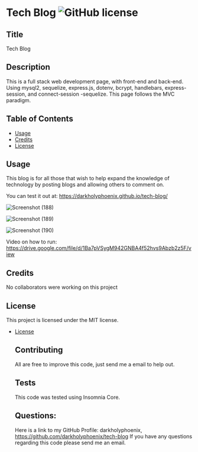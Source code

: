 # Tech Blog ![GitHub license](https://img.shields.io/badge/license-MIT-blue.svg)

  ## Title
  Tech Blog
  
  ## Description 
  This is a full stack web development page, with front-end and back-end. Using mysql2, sequelize, express.js, dotenv, bcrypt, handlebars, express-session, and connect-session -sequelize. This page follows the MVC paradigm.

  ## Table of Contents

  * [Usage](#usage)
  * [Credits](#credits)
  * [License](#license)
    
  ## Usage 
  This blog is for all those that wish to help expand the knowledge of technology by posting blogs and allowing others to comment on.

  You can test it out at: https://darkholyphoenix.github.io/tech-blog/

  ![Screenshot (188)](https://user-images.githubusercontent.com/47751469/129494627-7f8cec81-b689-45b2-8e9c-75d1105fa55d.png)

  
  ![Screenshot (189)](https://user-images.githubusercontent.com/47751469/129494632-80a2006f-59bf-4b2d-8ec3-25939e98c52c.png)

  ![Screenshot (190)](https://user-images.githubusercontent.com/47751469/129494642-ceeaef56-fc45-48e6-8290-b1c422b9744c.png)



  Video on how to run: https://drive.google.com/file/d/1Ba7pVSygM942GNBA4f52hvs9Abzb2z5F/view

  
  ## Credits 
  No collaborators were working on this project

  ## License
  
  This project is licensed under the MIT license. 
* [License](#license)



  ## Contributing
  All are free to improve this code, just send me a email to help out.

  ## Tests
  This code was tested using Insomnia Core.

  ## Questions:
  Here is a link to my GitHub Profile: darkholyphoenix, https://github.com/darkholyphoenix/tech-blog
  If you have any questions regarding this code please send me an email.